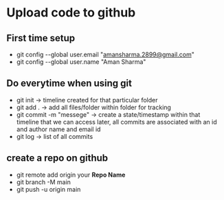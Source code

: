 # Upload code to github

## First time setup

* git config --global user.email "amansharma.2899@gmail.com"
* git config --global user.name "Aman Sharma"

## Do everytime when using git

* git init -> timeline created for that particular folder
* git add . -> add all files/folder within folder for tracking
* git commit -m "messege" -> create a state/timestamp within that timeline that we can access later, all commits are associated with 
                             an id and author name and email id
* git log -> list of all commits

## create a repo on github

* git remote add origin your **Repo Name**
* git branch -M main
* git push -u origin  main